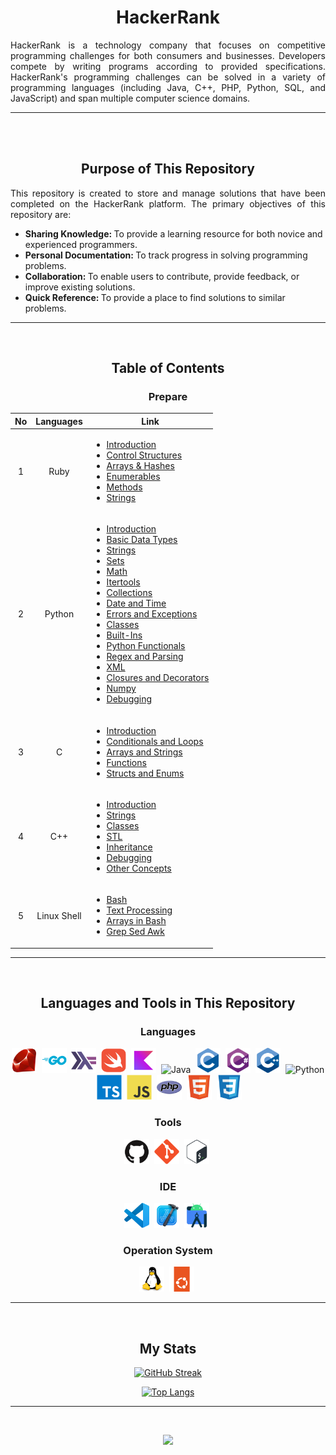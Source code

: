 <!--About-->
<div align=center>
  <h1>
    HackerRank
  </h1>
    <p align=justify>
      HackerRank is a technology company that focuses on competitive programming challenges for both consumers and businesses. Developers compete by writing programs according to provided specifications. HackerRank's programming challenges can be solved in a variety of programming languages (including Java, C++, PHP, Python, SQL, and JavaScript) and span multiple computer science domains.
    </p>
</div>
<!--About End-->

<!--Gap-->
<hr><br><br>
<!--Gap End-->

<!--Purpose-->
<div align=center>
  <h2>
    Purpose of This Repository
  </h2>
</div>
  <p align=justify>
    This repository is created to store and manage solutions that have been completed on the HackerRank platform. The primary objectives of this repository are:
    <ul>
      <li>
        <strong>Sharing Knowledge: </strong>To provide a learning resource for both novice and experienced programmers.
      </li>
      <li>
        <strong>Personal Documentation: </strong>To track progress in solving programming problems.
      </li>
      <li>
        <strong>Collaboration: </strong>To enable users to contribute, provide feedback, or improve existing solutions.
      </li>
      <li>
        <strong>Quick Reference: </strong>To provide a place to find solutions to similar problems.
      </li>
    </ul>
  </p>
<!--Purpose End-->

<!--Gap-->
<hr><br>
<!--Gap End-->

<!--Table of Contents-->
<div align=center>
  <h2>
    Table of Contents
  </h2>
  <h3>
    Prepare
  </h3>
  <table >
    <!--Header-->
    <thead align=center>
      <th>No</th> <th>Languages</th> <th>Link</th>
    </thead>
    <!--Header End-->
    <tbody align=center>
      <!-- 1 -->
      <tr>
        <td>1</td>
        <td>Ruby</td>
        <td>
          <ul align=left>
            <li><a href="https://github.com/guanshiyin28/HackerRank/tree/master/Prepare/Ruby/Introduction">Introduction</a></li>
            <li><a href="https://github.com/guanshiyin28/HackerRank/tree/master/Prepare/Ruby/Control%20Structures">Control Structures</a></li>
            <li><a href="https://github.com/guanshiyin28/HackerRank/tree/master/Prepare/Ruby/Arrays%20%26%20Hashes">Arrays & Hashes</a></li>
            <li><a href="https://github.com/guanshiyin28/HackerRank/tree/master/Prepare/Ruby/Enumerables">Enumerables</a></li>
            <li><a href="https://github.com/guanshiyin28/HackerRank/tree/master/Prepare/Ruby/Methods">Methods</a></li>
            <li><a href="https://github.com/guanshiyin28/HackerRank/tree/master/Prepare/Ruby/Strings">Strings</a></li>
          </ul>
        </td>
      </tr>
      <!-- 1 -->
      <!-- 2 -->
      <tr>
        <td>2</td>
        <td>Python</td>
        <td>
          <ul align=left>
            <li><a href="https://github.com/guanshiyin28/HackerRank/tree/master/Prepare/Python/Introduction">Introduction</a></li>
            <li><a href="https://github.com/guanshiyin28/HackerRank/tree/master/Prepare/Python/Basic%20Data%20Types">Basic Data Types</a></li>
            <li><a href="https://github.com/guanshiyin28/HackerRank/tree/master/Prepare/Python/Strings">Strings</a></li>
            <li><a href="https://github.com/guanshiyin28/HackerRank/tree/master/Prepare/Python/Sets">Sets</a></li>
            <li><a href="https://github.com/guanshiyin28/HackerRank/tree/master/Prepare/Python/Math">Math</a></li>
            <li><a href="https://github.com/guanshiyin28/HackerRank/tree/master/Prepare/Python/Itertools">Itertools</a></li>
            <li><a href="https://github.com/guanshiyin28/HackerRank/tree/master/Prepare/Python/Collections">Collections</a></li>
            <li><a href="https://github.com/guanshiyin28/HackerRank/tree/master/Prepare/Python/Date%20and%20Time">Date and Time</a></li>
            <li><a href="https://github.com/guanshiyin28/HackerRank/tree/master/Prepare/Python/Errors%20and%20Exceptions">Errors and Exceptions</a></li>
            <li><a href="https://github.com/guanshiyin28/HackerRank/tree/master/Prepare/Python/Classes">Classes</a></li>
            <li><a href="https://github.com/guanshiyin28/HackerRank/tree/master/Prepare/Python/Built-Ins">Built-Ins</a></li>
            <li><a href="https://github.com/guanshiyin28/HackerRank/tree/master/Prepare/Python/Python%20Functionals">Python Functionals</a></li>
            <li><a href="https://github.com/guanshiyin28/HackerRank/tree/master/Prepare/Python/Regex%20and%20Parsing">Regex and Parsing</a></li>
            <li><a href="https://github.com/guanshiyin28/HackerRank/tree/master/Prepare/Python/XML">XML</a></li>
            <li><a href="https://github.com/guanshiyin28/HackerRank/tree/master/Prepare/Python/Closures%20and%20Decorators">Closures and Decorators</a></li>
            <li><a href="https://github.com/guanshiyin28/HackerRank/tree/master/Prepare/Python/Numpy">Numpy</a></li>
            <li><a href="https://github.com/guanshiyin28/HackerRank/tree/master/Prepare/Python/Debugging">Debugging</a></li>
          </ul>
        </td>
      </tr>
      <!-- 2 -->
      <!-- 3 -->
      <tr>
        <td>3</td>
        <td>C</td>
        <td>
          <ul align=left>
            <li><a href="https://github.com/guanshiyin28/HackerRank/tree/master/Prepare/C/Introduction">Introduction</a></li>
            <li><a href="https://github.com/guanshiyin28/HackerRank/tree/master/Prepare/C/Conditionals%20and%20Loops">Conditionals and Loops</a></li>
            <li><a href="https://github.com/guanshiyin28/HackerRank/tree/master/Prepare/C/Arrays%20and%20Strings">Arrays and Strings</a></li>
            <li><a href="https://github.com/guanshiyin28/HackerRank/tree/master/Prepare/C/Functions">Functions</a></li>
            <li><a href="https://github.com/guanshiyin28/HackerRank/tree/master/Prepare/C/Structs%20and%20Enums">Structs and Enums</a></li>
          </ul>
        </td>
      </tr>
      <!-- 3 -->
      <!-- 4 -->
      <tr>
        <td>4</td>
        <td>C++</td>
        <td>
          <ul align=left>
            <li><a href="https://github.com/guanshiyin28/HackerRank/tree/master/Prepare/C%2B%2B/Introduction">Introduction</a></li>
            <li><a href="https://github.com/guanshiyin28/HackerRank/tree/master/Prepare/C%2B%2B/Strings">Strings</a></li>
            <li><a href="https://github.com/guanshiyin28/HackerRank/tree/master/Prepare/C%2B%2B/Classes">Classes</a></li>
            <li><a href="https://github.com/guanshiyin28/HackerRank/tree/master/Prepare/C%2B%2B/STL">STL</a></li>
            <li><a href="https://github.com/guanshiyin28/HackerRank/tree/master/Prepare/C%2B%2B/Inheritance">Inheritance</a></li>
            <li><a href="https://github.com/guanshiyin28/HackerRank/tree/master/Prepare/C%2B%2B/Debugging">Debugging</a></li>
            <li><a href="https://github.com/guanshiyin28/HackerRank/tree/master/Prepare/C%2B%2B/Other%20Concepts">Other Concepts</a></li>
          </ul>
        </td>
      </tr>
      <!-- 4 -->
      <!-- 5 -->
      <tr>
        <td>5</td>
        <td>Linux Shell</td>
        <td>
          <ul align=left>
            <li><a href="https://github.com/guanshiyin28/HackerRank/tree/master/Prepare/Linux%20Shell/Bash">Bash</a></li>
            <li><a href="https://github.com/guanshiyin28/HackerRank/tree/master/Prepare/Linux%20Shell/Text%20Processing">Text Processing</a></li>
            <li><a href="https://github.com/guanshiyin28/HackerRank/tree/master/Prepare/Linux%20Shell/Arrays%20in%20Bash">Arrays in Bash</a></li>
            <li><a href="https://github.com/guanshiyin28/HackerRank/tree/master/Prepare/Linux%20Shell/Grep%20Sed%20Awk">Grep Sed Awk</a></li>
          </ul>
        </td>
      </tr>
      <!-- 5 -->
    </tbody>
  </table>
</div>
<!--Table of Contents End-->

<!--Gap-->
<hr><br>
<!--Gap End-->

<!--Languages and Tools-->
<div align=center>
  <h2>
    Languages and Tools in This Repository
  </h2>
  <!--Languages-->
<h3>
  Languages
</h3>
  <img src="https://github.com/devicons/devicon/blob/master/icons/ruby/ruby-original.svg" title="Ruby" alt="Ruby" width="40" height="40"/>&nbsp;
  <img src="https://github.com/devicons/devicon/blob/master/icons/go/go-original-wordmark.svg" title="Go" alt="Go" width="40" height="40"/>&nbsp;
  <img src="https://github.com/devicons/devicon/blob/master/icons/haskell/haskell-original.svg" title="Haskell" alt="Haskell" width="40" height="40"/>&nbsp;
  <img src="https://github.com/devicons/devicon/blob/master/icons/swift/swift-original.svg" title="Swift" alt="Swift" width="40" height="40"/>&nbsp;
  <img src="https://github.com/devicons/devicon/blob/master/icons/kotlin/kotlin-original.svg" title="Kotlin" alt="Kotlin" width="40" height="40"/>&nbsp;
  <img src="https://raw.githubusercontent.com/HighAmbition211/HighAmbition211/auxiliary/languages/java.svg" title="Java" alt="Java" width="40" height="40"/>&nbsp;
  <img src="https://github.com/devicons/devicon/blob/master/icons/c/c-original.svg" title="C" alt="C" width="40" height="40"/>&nbsp;
  <img src="https://github.com/devicons/devicon/blob/master/icons/csharp/csharp-original.svg" title="C#" alt="C#" width="40" height="40"/>&nbsp;
  <img src="https://github.com/devicons/devicon/blob/master/icons/cplusplus/cplusplus-original.svg" title="C++" alt="C++" width="40" height="40"/>&nbsp;
  <img src="https://raw.githubusercontent.com/HighAmbition211/HighAmbition211/auxiliary/languages/python.svg" title="Python" alt="Python" width="40" height="40"/>&nbsp;
  <img src="https://github.com/devicons/devicon/blob/master/icons/typescript/typescript-original.svg" title="Typescript" alt="Typescript" width="40" height="40"/>&nbsp;
  <img src="https://github.com/devicons/devicon/blob/master/icons/javascript/javascript-original.svg" title="Javascript" alt="Javascript" width="40" height="40"/>&nbsp;
  <img src="https://github.com/devicons/devicon/blob/master/icons/php/php-original.svg" title="PHP" alt="PHP" width="40" height="40"/>&nbsp;
  <img src="https://github.com/devicons/devicon/blob/master/icons/html5/html5-original.svg" title="HTML5" alt="HTML5" width="40" height="40"/>&nbsp;
  <img src="https://github.com/devicons/devicon/blob/master/icons/css3/css3-original.svg" title="CSS3" alt="CSS3" width="40" height="40"/>&nbsp;
  <!--Languages End-->
  <br>
  <!--Tools-->
<h3>
  Tools
</h3>
  <img src="https://github.com/devicons/devicon/blob/master/icons/github/github-original.svg" title="GitHub" alt="GitHub" width="40" height="40"/>&nbsp;
  <img src="https://github.com/devicons/devicon/blob/master/icons/git/git-original.svg" title="Git" alt="Git" width="40" height="40"/>&nbsp;
  <img src="https://github.com/devicons/devicon/blob/master/icons/bash/bash-original.svg" title="Bash" alt="Bash" width="40" height="40"/>&nbsp;
  <!--Tools End-->
  <br>
  <!--IDE-->
<h3>
  IDE
</h3>
  <img src="https://github.com/devicons/devicon/blob/master/icons/vscode/vscode-original.svg" title="VS Code" alt="VS Code" width="40" height="40"/>&nbsp;
  <img src="https://github.com/devicons/devicon/blob/master/icons/xcode/xcode-original.svg" title="VS Code" alt="XCode" width="40" height="40"/>&nbsp;
  <img src="https://github.com/devicons/devicon/blob/master/icons/androidstudio/androidstudio-original.svg" title="VS Code" alt="Android Studio" width="40" height="40"/>&nbsp;
  <!--IDE End-->
  <br>
  <!--OS-->
<h3>
  Operation System
</h3>
  <img src="https://github.com/devicons/devicon/blob/master/icons/linux/linux-original.svg" title="Linux" alt="Linux" width="40" height="40"/>&nbsp;
  <img src="https://github.com/devicons/devicon/blob/master/icons/ubuntu/ubuntu-original.svg" title="Linux Ubuntu" alt="Linux Ubuntu" width="40" height="40"/>&nbsp;
</div>
  <!--OS End-->
</div>
<!--Languages and Tools End-->

<!--Gap-->
<hr><br>
<!--Gap End-->

<!--Stats-->
<div align=center>
  <h2>
    My Stats
  </h2>
  
  <!--Stats Streak-->
  [![GitHub Streak](https://github-readme-streak-stats.herokuapp.com?user=guanshiyin28&theme=iceberg)](https://www.instagram.com/guanshiyin_/)
  <!--Stats Streak End-->
  
  <!--Most Used Language-->
  [![Top Langs](https://github-readme-stats.vercel.app/api/top-langs/?username=guanshiyin28&layout=compact&theme=tokyonight)](https://www.instagram.com/guanshiyin_/)
  <!--Most Used Language End-->
</div>
<!--Stats End-->

<!--Gap-->
<hr><br>
<!--Gap End-->

<!--Footer-->
<p align="center">
  <a href="https://www.instagram.com/guanshiyin_/">
     <img src="https://capsule-render.vercel.app/api?type=waving&height=200&color=20:72aae3,100:cadbf5&section=footer&reversal=false&textBg=false&fontAlignY=50&descAlign=48&descAlignY=59"/>
  </a>
</p>
